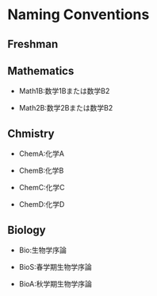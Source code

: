 Naming Conventions
====

Freshman
----

Mathematics
----

- Math1B:数学1Bまたは数学B2

- Math2B:数学2Bまたは数学B2

Chmistry
----

- ChemA:化学A

- ChemB:化学B

- ChemC:化学C

- ChemD:化学D

Biology
----

- Bio:生物学序論

- BioS:春学期生物学序論

- BioA:秋学期生物学序論